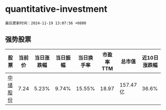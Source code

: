 # quantitative-investment

`最后更新时间：2024-11-19 13:07:56 +0800`

## 强势股票

|股票|当前价|当日涨跌幅|当日振幅|当日换手率|市盈率TTM|总市值|近10日涨跌幅|
|----|----|----|----|----|----|----|----|
|[中储股份](https://xueqiu.com/S/SH600787)|7.24|5.23%|9.74%|15.55%|18.97|157.47亿|36.6%|
